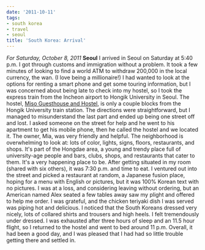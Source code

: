 ```yaml
---
date: '2011-10-11'
tags:
- south korea
- travel
- seoul
title: 'South Korea: Arrival'
---
```


*For Saturday, October 8, 2011* **Seoul** I arrived in Seoul on Saturday at 5:40 p.m. I got through customs and immigration without a problem. It took a few minutes of looking to find a world ATM to withdraw 200,000 in the local currency, the wan. (I love being a millionaire!) I had wanted to look at the options for renting a smart phone and get some touring information, but I was concerned about being late to check into my hostel, so I took the express train from the Incheon airport to Hongik University in Seoul. The hostel, [Miso Guesthouse and Hostel](http://www.hostelworld.com/hosteldetails.php/Miso-Guesthouse-and-Hostel/Seoul/48740?search_keywords=Miso%20Guesthouse%20And%20Hostel,%20Seoul,%20South%20Korea&country;=South%20Korea&city;=Miso%20Guesthouse%20And%20Hostel&propNum;=48740), is only a couple blocks from the Hongik University train station. The directions were straightforward, but I managed to misunderstand the last part and ended up being one street off and lost. I asked someone on the street for help and he went to his apartment to get his mobile phone, then he called the hostel and we located it. The owner, Mia, was very friendly and helpful. The neighborhood is overwhelming to look at: lots of color, lights, signs, floors, restaurants, and shops. It's part of the Hongdae area, a young and trendy place full of university-age people and bars, clubs, shops, and restaurants that cater to them. It's a very happening place to be. After getting situated in my room (shared with six others), it was 7:30 p.m. and time to eat. I ventured out into the street and picked a restaurant at random, a Japanese fusion place, hoping for a menu with English or pictures, but it was 100% Korean text with no pictures. I was at a loss, and considering leaving without ordering, but an American named Alex seated a few tables away saw my plight and offered to help me order. I was grateful, and the chicken teriyaki dish I was served was piping hot and delicious. I noticed that the South Koreans dressed very nicely, lots of collared shirts and trousers and high heels. I felt tremendously under dressed. I was exhausted after three hours of sleep and an 11.5 hour flight, so I returned to the hostel and went to bed around 11 p.m. Overall, it had been a good day, and I was pleased that I had had so little trouble getting there and settled in.
